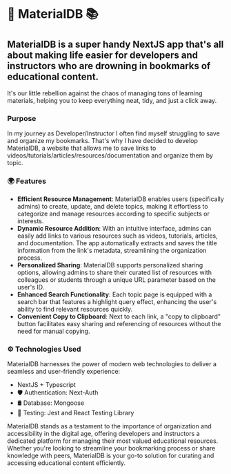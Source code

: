 # 🔗 MaterialDB 📚
## MaterialDB is a super handy NextJS app that's all about making life easier for developers and instructors who are drowning in bookmarks of educational content. 
It's our little rebellion against the chaos of managing tons of learning materials, helping you to keep everything neat, tidy, and just a click away.

### Purpose
In my journey as Developer/Instructor I often find myself struggling to save and organize my bookmarks. That's why I have decided to develop MaterialDB, a website that allows me to save links to videos/tutorials/articles/resources/documentation and organize them by topic.

### 🌍 Features

* **Efficient Resource Management**: MaterialDB enables users (specifically admins) to create, update, and delete topics, making it effortless to categorize and manage resources according to specific subjects or interests.
* **Dynamic Resource Addition**: With an intuitive interface, admins can easily add links to various resources such as videos, tutorials, articles, and documentation. The app automatically extracts and saves the title information from the link's metadata, streamlining the organization process.
* **Personalized Sharing**: MaterialDB supports personalized sharing options, allowing admins to share their curated list of resources with colleagues or students through a unique URL parameter based on the user's ID.
* **Enhanced Search Functionality**: Each topic page is equipped with a search bar that features a highlight query effect, enhancing the user's ability to find relevant resources quickly.
* **Convenient Copy to Clipboard**: Next to each link, a "copy to clipboard" button facilitates easy sharing and referencing of resources without the need for manual copying.

### ⚙️ Technologies Used

MaterialDB harnesses the power of modern web technologies to deliver a seamless and user-friendly experience:

* NextJS + Typescript
* 🛡️ Authentication: Next-Auth
* 🛢️ Database: Mongoose
* 🧪 Testing: Jest and React Testing Library

MaterialDB stands as a testament to the importance of organization and accessibility in the digital age, offering developers and instructors a dedicated platform for managing their most valued educational resources. Whether you're looking to streamline your bookmarking process or share knowledge with peers, MaterialDB is your go-to solution for curating and accessing educational content efficiently.

